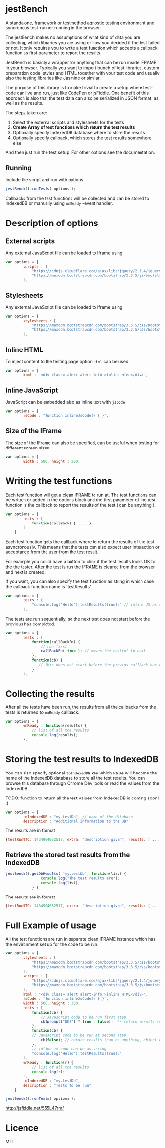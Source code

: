 # jestBench

A standalone, framework or testmethod agnostic testing environment and syncronous test-runner running in the browser.

The jestBench makes no assumptions of what kind of data you are collecting, which libraries you are using or how you decided if the test failed or not. It only requires you to write a test function which accepts a callback function as first parameter to report the results.

JestBench is basicly a wrapper for anything that can be run inside IFRAME in your browser. Typically you want to import bunch of test libraries, custom preparation code, styles and HTML together with your test code and usually also the testing libraries like Jasmine or similar.

The purpose of this library is to make trivial to create a setup where test-code can live and run, just like CodePen or jsFiddle. One benefit of this approach is also that the test data can also be serialized in JSON format, as well as the results.

The steps taken are:

1. Select the external scripts and stylesheets for the tests
2. **Create Array of test functions which return the test results**
3. Optionally specify IndexedDB database where to store the results 
4. Optionally specify callback, which stores the test results somewhere else

And then just run the test setup. For other options see the documentation.


## Running

Include the script and run with options

```javascript
jestBench().runTests( options );   
```
Callbacks from the test functions will be collected and can be stored to IndexedDB or manually using `onReady` -event handler.

# Description of options

##  External scripts

Any external JavaScript file can be loaded to Iframe using

```javascript
var options = {
        scripts : [
            "https://cdnjs.cloudflare.com/ajax/libs/jquery/2.1.4/jquery.js",
            "https://maxcdn.bootstrapcdn.com/bootstrap/3.3.5/js/bootstrap.min.js",
        ],
```

##  Stylesheets

Any external JavaScript file can be loaded to Iframe using

```javascript
var options = {
        stylesheets : [
            "https://maxcdn.bootstrapcdn.com/bootstrap/3.3.5/css/bootstrap.min.css",
            "https://maxcdn.bootstrapcdn.com/bootstrap/3.3.5/css/bootstrap-theme.min.css"
        ],
```

##  Inline HTML

To inject content to the testing page option `html` can be used

```javascript
var options = {
        html : "<div class='alert alert-info'>inline HTML</div>",
```

##  Inline JavaScript

JavaScript can be embedded also as inline text with `jsCode`

```javascript
var options = {
        jsCode : "function inlineJsCode() { }",
```

##  Size of the IFrame

The size of the IFrame can also be specified, can be useful when testing for different screen sizes.

```javascript
var options = {
        width : 500, height : 300,
```

#  Writing the test functions

Each test function will get a clean IFRAME to run at. The test functions can be written or added in the options block and the first parameter of the test function is the callback to report the results of the test ( can be anything ).

```javascript      
var options = {
        tests : [
            function(callBack) { .... }
        ]
    }
```
Each test function gets the callback where to return the results of the test asyncronously. This
means that the tests can also expect user interaction or acceptance from the user
from the test result.

For example you could have a button to click if the test results looks OK to the the tester. After the test is run the IFRAME is cleared from the browser and next is created.

If you want, you can also specify the test function as string in which case the callback function name is 'testResults'

```javascript      
var options = {
        tests : [
            "console.log('Hello');testResults(true);" // inline JS as string
        ],
```

The tests are run sequentially, so the next test does not start before the previous has completed.

```javascript      
var options = {
        tests : [
            function(callBackFn) {
                // run first
                callBackFn( true ); // moves the control tp next
            },
            function(cb) {
               // this does not start before the previus callback has called
            }
        ],
```

#  Collecting the results

After all the tests have been run, the results from all the callbacks from the tests is returned to `onReady` callback.

```javascript
var options = {
        onReady : function(results) {
            // list of all the results
            console.log(results);
        },
```        

#  Storing the test results to IndexedDB

You can also specify optional `toIndexedDB` key which value will become the name of the IndexedDB database to store all the test results.
You can browse this database through Chrome Dev tools or read the values from the IndexedDB.

TODO: function to return all the test values from IndexedDB is coming soon! :)

```javascript
var options = {
        toIndexedDB : "my.testDb", // name of the database
        description : "Additional information to the DB"
```

The results are in format
```javascript
{testRunUTC: 1434904052517, extra: "description given", results: [ ... ]}
```

## Retrieve the stored test results from the IndexedDB

```javascript
jestBench().getDbResults( "my.testDb", function(list) {
                console.log("The test results are");
                console.log(list);
            } )
```

The results are in format
```javascript
{testRunUTC: 1434904052517, extra: "description given", results: [ ... ]}
```

# Full Example of usage

All the test functions are run in separate clean IFRAME instance which has the environment set up for the code to be run.

```javascript
var options = {
        stylesheets : [
            "https://maxcdn.bootstrapcdn.com/bootstrap/3.3.5/css/bootstrap.min.css",
            "https://maxcdn.bootstrapcdn.com/bootstrap/3.3.5/css/bootstrap-theme.min.css"
        ],
        scripts : [
            "https://cdnjs.cloudflare.com/ajax/libs/jquery/2.1.4/jquery.js",
            "https://maxcdn.bootstrapcdn.com/bootstrap/3.3.5/js/bootstrap.min.js",
        ],
        html : "<div class='alert alert-info'>inline HTML</div>",
        jsCode : "function inlineJsCode() { }",
        width : 500, height : 300,
        tests : [
            function(cb) {
                // Javascript code to be run first step
                cb(prompt("OK?") ? true : false);  // return results (can be anything, object etc)
            },
            function(cb) {
            // Javascript code to be run at second step
                cb(false); // return results (can be anything, object etc)
            },
            // inline JS code can be as string
            "console.log('Hello');testResults(true);"
        ],
        onReady : function(r) {
            // list of all the results
            console.log(r);
        },
        toIndexedDB : "my.testDb",
        description : "Tests to be run"
    }

jestBench().runTests( options );     
```

http://jsfiddle.net/555L47rm/


# Licence

MIT.








